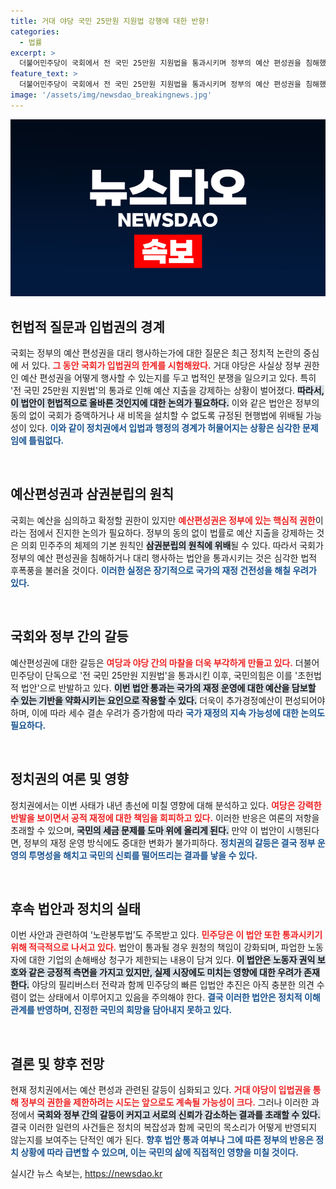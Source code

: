 ```yaml
---
title: 거대 야당 국민 25만원 지원법 강행에 대한 반향!
categories:
  - 법률
excerpt: >
  더불어민주당이 국회에서 전 국민 25만원 지원법을 통과시키며 정부의 예산 편성권을 침해했다는 논란이 일고 있다. 여당의 반발 속에 헌법적 질문이 재점화되며, 이 법안의 효용성과 예산 확보 방안에 대한 찬반이 엇갈리고 있다.
feature_text: >
  더불어민주당이 국회에서 전 국민 25만원 지원법을 통과시키며 정부의 예산 편성권을 침해했다는 논란이 일고 있다. 여당의 반발 속에 헌법적 질문이 재점화되며, 이 법안의 효용성과 예산 확보 방안에 대한 찬반이 엇갈리고 있다.
image: '/assets/img/newsdao_breakingnews.jpg'
---
```


<p><img src="/assets/img/newsdao_breakingnews.jpg" alt="flaretime 속보" /></p>



<h2 data-ke-size="size26">헌법적 질문과 입법권의 경계</h2>

<p data-ke-size="size16">국회는 정부의 예산 편성권을 대리 행사하는가에 대한 질문은 최근 정치적 논란의 중심에 서 있다. <b><span style="color: #ee2323;">그 동안 국회가 입법권의 한계를 시험해왔다.</span></b> 거대 야당은 사실상 정부 권한인 예산 편성권을 어떻게 행사할 수 있는지를 두고 법적인 분쟁을 일으키고 있다. 특히 '전 국민 25만원 지원법'의 통과로 인해 예산 지출을 강제하는 상황이 벌어졌다. <b><span style="background-color: #21538527;">따라서, 이 법안이 헌법적으로 올바른 것인지에 대한 논의가 필요하다.</span></b> 이와 같은 법안은 정부의 동의 없이 국회가 증액하거나 새 비목을 설치할 수 없도록 규정된 현행법에 위배될 가능성이 있다. <b><span style="color: #1a5490;">이와 같이 정치권에서 입법과 행정의 경계가 허물어지는 상황은 심각한 문제임에 틀림없다.</span></b></p>

<p data-ke-size="size16">&nbsp;</p>

<h2 data-ke-size="size26">예산편성권과 삼권분립의 원칙</h2>

<p data-ke-size="size16">국회는 예산을 심의하고 확정할 권한이 있지만 <b><span style="color: #ee2323;">예산편성권은 정부에 있는 핵심적 권한</span></b>이라는 점에서 진지한 논의가 필요하다. 정부의 동의 없이 법률로 예산 지출을 강제하는 것은 의회 민주주의 체제의 기본 원칙인 <b><span style="background-color: #21538527;">삼권분립의 원칙에 위배</span></b>될 수 있다. 따라서 국회가 정부의 예산 편성권을 침해하거나 대리 행사하는 법안을 통과시키는 것은 심각한 법적 후폭풍을 불러올 것이다. <b><span style="color: #1a5490;">이러한 실정은 장기적으로 국가의 재정 건전성을 해칠 우려가 있다.</span></b></p>

<p data-ke-size="size16">&nbsp;</p>

<h2 data-ke-size="size26">국회와 정부 간의 갈등</h2>

<p data-ke-size="size16">예산편성권에 대한 갈등은 <b><span style="color: #ee2323;">여당과 야당 간의 마찰을 더욱 부각하게 만들고 있다.</span></b> 더불어민주당이 단독으로 '전 국민 25만원 지원법'을 통과시킨 이후, 국민의힘은 이를 '초헌법적 법안'으로 반발하고 있다. <b><span style="background-color: #21538527;">이번 법안 통과는 국가의 재정 운영에 대한 예산을 담보할 수 있는 기반을 약화시키는 요인으로 작용할 수 있다.</span></b> 더욱이 추가경정예산이 편성되어야 하며, 이에 따라 세수 결손 우려가 증가함에 따라 <b><span style="color: #1a5490;">국가 재정의 지속 가능성에 대한 논의도 필요하다.</span></b></p>

<p data-ke-size="size16">&nbsp;</p>

<h2 data-ke-size="size26">정치권의 여론 및 영향</h2>

<p data-ke-size="size16">정치권에서는 이번 사태가 내년 총선에 미칠 영향에 대해 분석하고 있다. <b><span style="color: #ee2323;">여당은 강력한 반발을 보이면서 공적 재정에 대한 책임을 회피하고 있다.</span></b> 이러한 반응은 여론의 저항을 초래할 수 있으며, <b><span style="background-color: #21538527;">국민의 세금 문제를 도마 위에 올리게 된다.</span></b> 만약 이 법안이 시행된다면, 정부의 재정 운영 방식에도 중대한 변화가 불가피하다. <b><span style="color: #1a5490;">정치권의 갈등은 결국 정부 운영의 투명성을 해치고 국민의 신뢰를 떨어뜨리는 결과를 낳을 수 있다.</span></b></p>

<p data-ke-size="size16">&nbsp;</p>

<h2 data-ke-size="size26">후속 법안과 정치의 실태</h2>

<p data-ke-size="size16">이번 사안과 관련하여 ‘노란봉투법’도 주목받고 있다. <b><span style="color: #ee2323;">민주당은 이 법안 또한 통과시키기 위해 적극적으로 나서고 있다.</span></b> 법안이 통과될 경우 원청의 책임이 강화되며, 파업한 노동자에 대한 기업의 손해배상 청구가 제한되는 내용이 담겨 있다. <b><span style="background-color: #21538527;">이 법안은 노동자 권익 보호와 같은 긍정적 측면을 가지고 있지만, 실제 시장에도 미치는 영향에 대한 우려가 존재한다.</span></b> 야당의 필리버스터 전략과 함께 민주당의 빠른 입법안 추진은 아직 충분한 의견 수렴이 없는 상태에서 이루어지고 있음을 주의해야 한다. <b><span style="color: #1a5490;">결국 이러한 법안은 정치적 이해관계를 반영하며, 진정한 국민의 희망을 담아내지 못하고 있다.</span></b></p>

<p data-ke-size="size16">&nbsp;</p>

<h2 data-ke-size="size26">결론 및 향후 전망</h2>

<p data-ke-size="size16">현재 정치권에서는 예산 편성과 관련된 갈등이 심화되고 있다. <b><span style="color: #ee2323;">거대 야당이 입법권을 통해 정부의 권한을 제한하려는 시도는 앞으로도 계속될 가능성이 크다.</span></b> 그러나 이러한 과정에서 <b><span style="background-color: #21538527;">국회와 정부 간의 갈등이 커지고 서로의 신뢰가 감소하는 결과를 초래할 수 있다.</span></b> 결국 이러한 일련의 사건들은 정치의 복잡성과 함께 국민의 목소리가 어떻게 반영되지 않는지를 보여주는 단적인 예가 된다. <b><span style="color: #1a5490;">향후 법안 통과 여부나 그에 따른 정부의 반응은 정치 상황에 따라 급변할 수 있으며, 이는 국민의 삶에 직접적인 영향을 미칠 것이다.</span></b></p>


실시간 뉴스 속보는, <a href="https://newsdao.kr" rel="dofollow">https://newsdao.kr</a>


